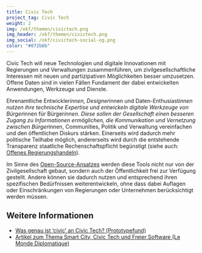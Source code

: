 ```yaml
---
title: Civic Tech
project_tag: Civic Tech
weight: 2
img: /okf/themen/civictech.png
img_header: /okf/themen/civictech.png
img_social: /okf/civictech-social-og.png
color: "#072b8b"
---
```


Civic Tech will neue Technologien und digitale Innovationen mit Regierungen und Verwaltungen zusammenführen, um zivilgesellschaftliche Interessen mit neuen und partizipativen Möglichkeiten besser umzusetzen. Offene Daten sind in vielen Fällen Fundament der dabei entwickelten Anwendungen, Werkzeuge und Dienste.  

<!--more-->

Ehrenamtliche Entwickler*innen, Designer*innen und Daten-Enthusiast*innen nutzen ihre technische Expertise und entwickeln digitale Werkzeuge von Bürger*innen für Bürger*innen.  Diese sollen der Gesellschaft einen besseren Zugang zu Informationen ermöglichen, die Kommunikation und Vernetzung zwischen Bürger*innen, Communities, Politik und Verwaltung vereinfachen und den öffentlichen Diskurs stärken. Einerseits wird dadurch mehr politische Teilhabe möglich, andererseits wird durch die entstehende Transparenz staatliche Rechenschaftspflicht begünstigt (siehe auch: [Offenes Regierungshandeln](/themen/offenes_regierungshandeln)). 

Im Sinne des [Open-Source-Ansatzes](https://en.wikipedia.org/wiki/Open-source_software) werden diese Tools nicht nur von der Zivilgesellschaft gebaut, sondern auch der Öffentlichkeit frei zur Verfügung gestellt. Andere können sie dadurch nutzen und entsprechend ihren spezifischen Bedürfnissen weiterentwickeln, ohne dass dabei Auflagen oder Einschränkungen von Regierungen oder Unternehmen berücksichtigt werden müssen.



## Weitere Informationen

* [Was genau ist ‘civic’ an Civic Tech? (Prototypefund)](https://medium.com/@prototypefund/was-genau-ist-civic-an-civic-tech-6caca475495d)
* [Artikel zum Thema Smart City, Civic Tech und Freier Software (Le Monde Diplomatique)](https://monde-diplomatique.de/artikel/!5476316)
